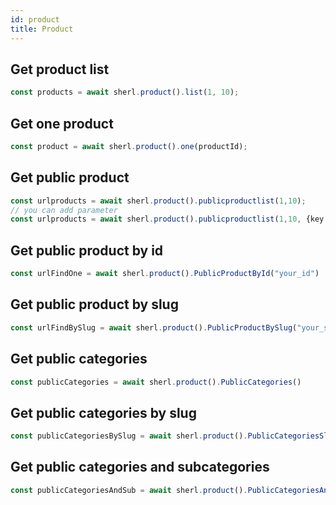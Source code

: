 ```yaml
---
id: product
title: Product
---
```


## Get product list

```ts
const products = await sherl.product().list(1, 10);
```

## Get one product

```ts
const product = await sherl.product().one(productId);
```

## Get public product

```ts
const urlproducts = await sherl.product().publicproductlist(1,10);
// you can add parameter
const urlproducts = await sherl.product().publicproductlist(1,10, {key: 'parameter'});
```

## Get public product by id 
```ts
const urlFindOne = await sherl.product().PublicProductById("your_id")
```

## Get public product by slug
```ts
const urlFindBySlug = await sherl.product().PublicProductBySlug("your_slug")
```

## Get public categories
```ts
const publicCategories = await sherl.product().PublicCategories()
```

## Get public categories by slug
```ts
const publicCategoriesBySlug = await sherl.product().PublicCategoriesSlug("your_slug")
```

## Get public categories and subcategories
```ts
const publicCategoriesAndSub = await sherl.product().PublicCategoriesAndSub()
```